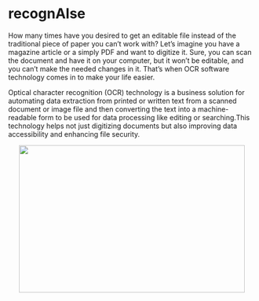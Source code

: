 # recognAIse

How many times have you desired to get an editable file instead of the traditional piece of paper you can’t work with? Let’s imagine you have a magazine article or a simply PDF and want to digitize it. Sure, you can scan the document and have it on your computer, but it won’t be editable, and you can’t make the needed changes in it. That’s when OCR software technology comes in to make your life easier.

Optical character recognition (OCR) technology is a business solution for automating data extraction from printed or written text from a scanned document or image file and then converting the text into a machine-readable form to be used for data processing like editing or searching.This technology helps not just digitizing documents but also improving data accessibility and enhancing file security.


<p align="center">
  <img width="460" height="300" src="[recognAlse.jpeg](https://github.com/ArpitaHaldar/Super-Market-Data-Analysis/blob/main/github).png">
</p>
